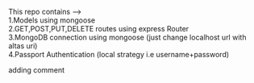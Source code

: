 This repo contains -->   
1.Models using mongoose    
2.GET,POST,PUT,DELETE routes using express Router  
3.MongoDB connection using mongoose (just change localhost url with altas uri)   
4.Passport Authentication (local strategy i.e username+password)

adding comment